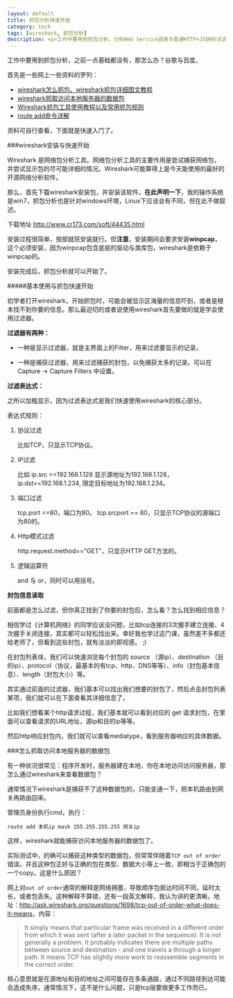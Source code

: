 ```yaml
---
layout: default
title: 抓包分析快速开始
category: tech
tags: [wireshark, 抓包分析]
description: <p>工作中要用到抓包分析，分析Web Service调用与普通HTTP+JSON形式调用的数据传输量，而之前没接触过这方面，本文算是网上搜索后的一点总结，即wiresharp使用方法与抓包分析的快速开始。</p><p>软件就是wireshark，只介绍基本的使用，着重于快速入门而非系统或透彻的理解。</p>
---
```



工作中要用到抓包分析，之前一点基础都没有，那怎么办？谷歌与百度。

首先是一些网上一些资料的罗列：

-	[wireshark怎么抓包、wireshark抓包详细图文教程](http://www.cr173.com/html/20128_all.html)
-	[wireshark抓取访问本地服务器的数据包](http://fangwei.iteye.com/blog/840992)
-	[Wireshark抓包工具使用教程以及常用抓包规则](http://fangxin.blog.51cto.com/1125131/735178/)
-	[route add命令详解](http://www.cnblogs.com/Real_Dream/articles/1577889.html)

资料可自行查看，下面就是快速入门了。

###wireshark安装与快速开始

Wireshark 是网络包分析工具。网络包分析工具的主要作用是尝试捕获网络包， 并尝试显示包的尽可能详细的情况。Wireshark可能算得上是今天能使用的最好的开源网络分析软件。

那么，首先下载wireshark安装包，并安装该软件。**在此声明一下**，我的操作系统是win7，抓包分析也是针对windows环境，Linux下应该会有不同，但在此不做叙述。

下载地址 <http://www.cr173.com/soft/44435.html>

安装过程很简单，按部就班安装就行。但**注意**，安装期间会要求安装**winpcap**，这个必须安装，因为winpcap包含底层的驱动与类库包，wireshark是依赖于winpcap的。

安装完成后，抓包分析就可以开始了。

#####基本使用与抓包快速开始

初学者打开wireshark，开始抓包时，可能会被显示区海量的信息吓到，或者是根本找不到你要的信息。那么最迫切的或者说使用wireshark首先要做的就是学会使用过滤器。

**过滤器有两种：**

*	一种是显示过滤器，就是主界面上的Filter，用来过滤要显示的记录。

*	一种是捕获过滤器，用来过滤捕获的封包，以免捕获太多的记录。可以在Capture -> Capture Filters 中设置。

**过滤表达式：**

之所以加粗显示，因为过滤表达式是我们快速使用wireshark的核心部分。

表达式规则：

1.	协议过滤

	比如TCP，只显示TCP协议。

2.	IP过滤

	比如 ip.src ==192.168.1.128 显示源地址为192.168.1.128，ip.dst==192.168.1.234, 限定目标地址为192.168.1.234。

3.	端口过滤

	tcp.port ==80，端口为80。
	tcp.srcport == 80，只显示TCP协议的源端口为80的。

4.	Http模式过滤

	http.request.method=="GET"，只显示HTTP GET方法的。

5.	逻辑运算符

	and 与 or，同时可以用括号。

**封包信息读取**

前面都是怎么过滤，但你真正找到了你要的封包后，怎么看？怎么找到相应信息？

相信学过《计算机网络》的同学应该没问题，比如tcp连接的3次握手建立连接、4次握手关闭连接，其实都可以轻松找出来。幸好我也学过这门课，虽然差不多都还给老师了，但看到这些封包，就有淡淡的即视感。 ;) 

在封包列表块，我们可以快速浏览每个封包的 source （源ip）、destination （目的ip）、protocol（协议，最基本的有tcp、http、DNS等等）、info（封包基本信息）、length（封包大小）等。

其实通过前面的过滤器，我们基本可以找出我们想要的封包了，然后点击封包列表某项，我们就可以在下面查看其详细信息了。

比如我们想看某个http请求过程，我们基本就可以看到对应的 get 请求封包，在里面可以查看请求的URL地址，源ip和目的ip等等。

然后http响应封包内，我们就可以查看mediatype，看到服务器响应的具体数据。

###怎么抓取访问本地服务器的数据包

有一种状况很常见：程序开发时，服务器建在本地，你在本地访问访问服务器，那怎么通过wireshark来查看数据包？

通常情况下wireshark是捕获不了这种数据包的，只能变通一下，把本机路由到网关再路由回来。

管理员身份执行cmd，执行：

	route add 本机ip mask 255.255.255.255 网关ip

这样，wireshark就能捕获访问本地服务器的数据包了。

实际测试中，的确可以捕获这种类型的数据包，但常常伴随着`TCP out of order`错误。并且这种包正好与正确的包在类型、数据大小等上一致，即相当于正确包的一个copy。这是什么原因？

网上对`out of order`通常的解释是网络拥塞，导致顺序包抵达时间不同，延时太长，或者包丢失。这种解释不算错，还有一段英文解释，我认为讲的更清晰。地址：<http://ask.wireshark.org/questions/1698/tcp-out-of-order-what-does-it-means>，内容：

>It simply means that particular frame was received in a different order from which it was sent (after a later packet in the sequence). It is not generally a problem. It probably indicates there are multiple paths between source and destination - and one travels a through a longer path. It means TCP has slightly more work to reassemble segments in the correct order.

核心意思就是在源地址和目的地址之间可能存在多条通路，通过不同路径到达可能会造成失序。通常情况下，这不是什么问题，只是tcp层要做更多工作而已。

